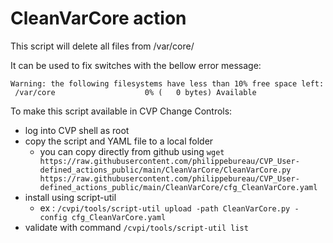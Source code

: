 # CleanVarCore action

This script will delete all files from /var/core/

It can be used to fix switches with the bellow error message:

    Warning: the following filesystems have less than 10% free space left:
     /var/core                    0% (   0 bytes) Available

To make this script available in CVP Change Controls:

* log into CVP shell as root
* copy the script and YAML file to a local folder 
    * you can copy directly from github using `wget https://raw.githubusercontent.com/philippebureau/CVP_User-defined_actions_public/main/CleanVarCore/CleanVarCore.py https://raw.githubusercontent.com/philippebureau/CVP_User-defined_actions_public/main/CleanVarCore/cfg_CleanVarCore.yaml`
* install using script-util 
    * ex : `/cvpi/tools/script-util upload -path CleanVarCore.py -config cfg_CleanVarCore.yaml`
* validate with command `/cvpi/tools/script-util list`